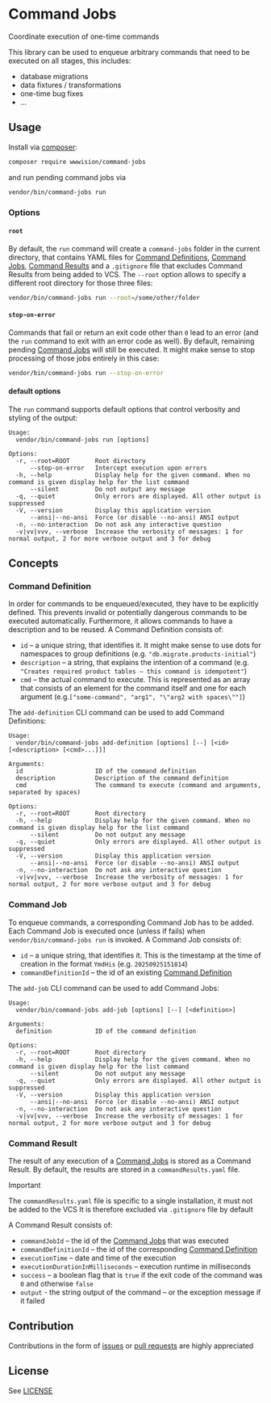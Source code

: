 # Command Jobs

Coordinate execution of one-time commands

This library can be used to enqueue arbitrary commands that need to be executed on all stages, this includes:

- database migrations
- data fixtures / transformations
- one-time bug fixes
- ...

## Usage

Install via [composer](https://getcomposer.org):

```bash
composer require wwwision/command-jobs
```

and run pending command jobs via

```bash
vendor/bin/command-jobs run
```

### Options

#### `root`

By default, the `run` command will create a `command-jobs` folder in the current directory, that contains YAML files for [Command Definitions](#command-definition), [Command Jobs](#command-job), [Command Results](#command-results) and a `.gitignore` file that excludes Command Results from being added to VCS.
The `--root` option allows to specify a different root directory for those three files:

```bash
vendor/bin/command-jobs run --root=/some/other/folder
```

#### `stop-on-error`

Commands that fail or return an exit code other than `0` lead to an error (and the `run` command to exit with an error code as well). By default, remaining pending [Command Jobs](#command-job) will still be executed.
It might make sense to stop processing of those jobs entirely in this case:

```bash
vendor/bin/command-jobs run --stop-on-error
```

#### default options

The `run` command supports default options that control verbosity and styling of the output:

```
Usage:
  vendor/bin/command-jobs run [options]

Options:
  -r, --root=ROOT       Root directory
      --stop-on-error   Intercept execution upon errors
  -h, --help            Display help for the given command. When no command is given display help for the list command
      --silent          Do not output any message
  -q, --quiet           Only errors are displayed. All other output is suppressed
  -V, --version         Display this application version
      --ansi|--no-ansi  Force (or disable --no-ansi) ANSI output
  -n, --no-interaction  Do not ask any interactive question
  -v|vv|vvv, --verbose  Increase the verbosity of messages: 1 for normal output, 2 for more verbose output and 3 for debug
```

## Concepts

### Command Definition

In order for commands to be enqueued/executed, they have to be explicitly defined. This prevents invalid or potentially dangerous commands to be executed automatically. Furthermore, it allows commands to have a description and to be reused.
A Command Definition consists of:

- `id` – a unique string, that identifies it. It might make sense to use dots for namespaces to group definitions (e.g. `"db.migrate.products-initial"`)
- `description` – a string, that explains the intention of a command (e.g. `"Creates required product tables – this command is idempotent"`)
- `cmd` – the actual command to execute. This is represented as an array that consists of an element for the command itself and one for each argument (e.g.`["some-command", "arg1", "\"arg2 with spaces\""]`)

The `add-definition` CLI command can be used to add Command Definitions:

```
Usage:
  vendor/bin/command-jobs add-definition [options] [--] [<id> [<description> [<cmd>...]]]

Arguments:
  id                    ID of the command definition
  description           Description of the command definition
  cmd                   The command to execute (command and arguments, separated by spaces)

Options:
  -r, --root=ROOT       Root directory
  -h, --help            Display help for the given command. When no command is given display help for the list command
      --silent          Do not output any message
  -q, --quiet           Only errors are displayed. All other output is suppressed
  -V, --version         Display this application version
      --ansi|--no-ansi  Force (or disable --no-ansi) ANSI output
  -n, --no-interaction  Do not ask any interactive question
  -v|vv|vvv, --verbose  Increase the verbosity of messages: 1 for normal output, 2 for more verbose output and 3 for debug
```

### Command Job

To enqueue commands, a corresponding Command Job has to be added. Each Command Job is executed once (unless if fails) when `vendor/bin/command-jobs run` is invoked.
A Command Job consists of:

- `id` – a unique string, that identifies it. This is the timestamp at the time of creation in the format `YmdHis` (e.g. `20250925151814`)
- `commandDefinitionId` – the id of an existing [Command Definition](#command-definition)

The `add-job` CLI command can be used to add Command Jobs:

```
Usage:
  vendor/bin/command-jobs add-job [options] [--] [<definition>]

Arguments:
  definition            ID of the command definition

Options:
  -r, --root=ROOT       Root directory
  -h, --help            Display help for the given command. When no command is given display help for the list command
      --silent          Do not output any message
  -q, --quiet           Only errors are displayed. All other output is suppressed
  -V, --version         Display this application version
      --ansi|--no-ansi  Force (or disable --no-ansi) ANSI output
  -n, --no-interaction  Do not ask any interactive question
  -v|vv|vvv, --verbose  Increase the verbosity of messages: 1 for normal output, 2 for more verbose output and 3 for debug
```

### Command Result

The result of any execution of a [Command Jobs](#command-job) is stored as a Command Result.
By default, the results are stored in a `commandResults.yaml` file.

> [!IMPORTANT]  
> The `commandResults.yaml` file is specific to a single installation, it must not be added to the VCS
> It is therefore excluded via `.gitignore` file by default

A Command Result consists of:

- `commandJobId` – the id of the [Command Jobs](#command-job) that was executed
- `commandDefinitionId` – the id of the corresponding [Command Definition](#command-definition)
- `executionTime` – date and time of the execution
- `executionDurationInMilliseconds` – execution runtime in milliseconds
- `success` – a boolean flag that is `true` if the exit code of the command was `0` and otherwise `false`
- `output` - the string output of the command – or the exception message if it failed

## Contribution

Contributions in the form of [issues](https://github.com/bwaidelich/command-jobs/issues) or [pull requests](https://github.com/bwaidelich/command-jobs/pulls) are highly appreciated

## License

See [LICENSE](./LICENSE)
